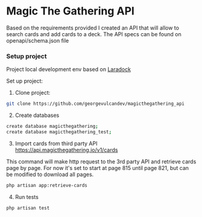 # Magic The Gathering API

Based on the requirements provided I created an API that will allow to search cards and add cards to a deck.
The API specs can be found on openapi/schema.json file
### Setup project

Project local development env based on [Laradock](https://laradock.io/)

Set up project:
1. Clone project:
```bash
git clone https://github.com/georgevulcandev/magicthegathering_api 
```
2. Create databases
```bash
create database magicthegathering;
create database magicthegathering_test;
```
3. Import cards from third party API https://api.magicthegathering.io/v1/cards

This command will make http request to the 3rd party API and retrieve cards page by page.
For now it's set to start at page 815 until page 821, but can be modified to download all pages.
```bash
php artisan app:retrieve-cards
```
4. Run tests
```bash
php artisan test
```
